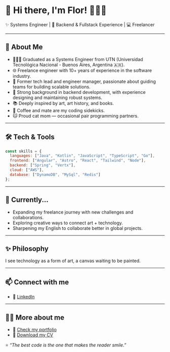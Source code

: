 # 🌸 Hi there, I'm Flor! 👩🏻‍💻

✨ Systems Engineer | 🔧 Backend & Fullstack Experience  | 💻 Freelancer

---

## 🚀 About Me  
- 👩🏻‍🎓 Graduated as a Systems Engineer from UTN (Universidad Tecnológica Nacional - Buenos Aires, Argentina 🇦🇷).
- 🌐 Freelance engineer with 10+ years of experience in the software industry.  
- 🧭 Former tech lead and engineer manager, passionate about guiding teams for building scalable solutions.  
- 🔧 Strong background in backend development, with experience designing and maintaining robust systems.  
- 📚 Deeply inspired by art, art history, and books.  
- 🧉 Coffee and mate are my coding sidekicks.
- 🐱 Proud cat mom — occasional pair programming partners.

---

## 🛠️ Tech & Tools  
```js
const skills = {
  languages: ["Java", "Kotlin", "JavaScript", "TypeScript", "Go"],
  frontend: ["Angular", "Astro", "React", "Tailwind", "Node"],
  backend: ["Spring", "Vertx"],
  cloud: ["AWS"],
  database: ["DynamoDB", "MySql", "Redis"]
};
```

---

## 🌱 Currently...  
- Expanding my freelance journey with new challenges and collaborations.  
- Exploring creative ways to connect art + technology. 
- Sharpening my English to collaborate better in global projects.   

---

## ✨ Philosophy  
I see technology as a form of art, a canvas waiting to be painted.  

---

## 📫 Connect with me  
- 💼 [LinkedIn](https://www.linkedin.com/in/maria-florencia-chialvo-75b77b143/)
---

## 🙋‍♀️ More about me
- 📱 [Check my portfolio](https://florchial.github.io/about-me/)
- 📂 [Download my CV](https://florchial.github.io/about-me/docs/assets/files/chialvo-mf-cv.pdf)

⭐️ *“The best code is the one that makes the reader smile.”*  

